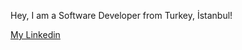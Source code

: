 
Hey, I am a Software Developer from Turkey, İstanbul! 
<br />

[My Linkedin](https://www.linkedin.com/in/erhan-a%C5%9F%C4%B1k-8a8875206 "My Linkedin") 
